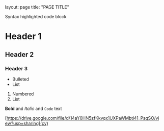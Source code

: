 layout: page
title: "PAGE TITLE"
  
Syntax highlighted code block

# Header 1
## Header 2
### Header 3

- Bulleted
- List

1. Numbered
2. List

**Bold** and _Italic_ and `Code` text


[https://drive.google.com/file/d/14aY0HN5zfKkvqx1UXPaWMbti41_PsqSO/view?usp=sharing](cv)
